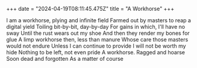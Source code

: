 +++
date = "2024-04-19T08:11:45.475Z"
title = "A Workhorse"
+++

I am a workhorse, plying and infinite field
Farmed out by masters to reap a digital yield
Toiling bit-by-bit, day-by-day
For gains in which, I'll have no sway
Until the rust wears out my shoe
And then they render my bones for glue
A limp workhorse then, less than manure
Whose care those masters would not endure
Unless I can continue to provide
I will not be worth my hide
Nothing to be left, not even pride
A workhorse.
Ragged and hoarse
Soon dead and forgotten
As a matter of course
